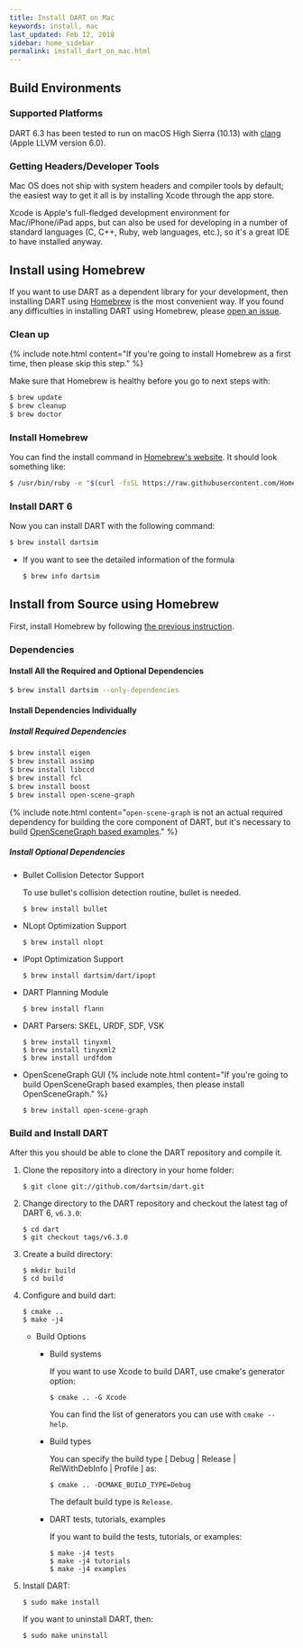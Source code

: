 ```yaml
---
title: Install DART on Mac
keywords: install, mac
last_updated: Feb 12, 2018
sidebar: home_sidebar
permalink: install_dart_on_mac.html
---
```


## Build Environments

### Supported Platforms

DART 6.3 has been tested to run on macOS High Sierra (10.13) with [clang](http://clang.llvm.org/) (Apple LLVM version 6.0).

### Getting Headers/Developer Tools

Mac OS does not ship with system headers and compiler tools by default; the easiest way to get it all is by installing Xcode through the app store.

Xcode is Apple's full-fledged development environment for Mac/iPhone/iPad apps, but can also be used for developing in a number of standard languages (C, C++, Ruby, web languages, etc.), so it's a great IDE to have installed anyway.

## Install using Homebrew

If you want to use DART as a dependent library for your development, then installing DART using [Homebrew](http://brew.sh/) is the most convenient way. If you found any difficulties in installing DART using Homebrew, please [open an issue](https://github.com/dartsim/homebrew-dart/issues/new).

### Clean up

{% include note.html content="If you're going to install Homebrew as a first time, then please skip this step." %}

Make sure that Homebrew is healthy before you go to next steps with:

```bash
$ brew update
$ brew cleanup
$ brew doctor
```

### Install Homebrew

You can find the install command in [Homebrew's website](http://brew.sh/). It should look something like:

```bash
$ /usr/bin/ruby -e "$(curl -fsSL https://raw.githubusercontent.com/Homebrew/install/master/install)"
```

### Install DART 6

Now you can install DART with the following command:

```bash
$ brew install dartsim
```

* If you want to see the detailed information of the formula

  ```bash
  $ brew info dartsim
  ```

## Install from Source using Homebrew

First, install Homebrew by following [the previous instruction](https://github.com/dartsim/dart/wiki/Mac%20Installation%20for%20DART%206#install-homebrew).

### Dependencies

#### Install All the Required and Optional Dependencies

```bash
$ brew install dartsim --only-dependencies
```

#### Install Dependencies Individually

##### Install Required Dependencies

```bash
$ brew install eigen
$ brew install assimp
$ brew install libccd
$ brew install fcl
$ brew install boost
$ brew install open-scene-graph
```

{% include note.html content="`open-scene-graph` is not an actual required dependency for building the core component of DART, but it's necessary to build [OpenSceneGraph based examples](http://dartsim.github.io/gallery.html#openscenegraph-based-examples)." %}

##### Install Optional Dependencies

* Bullet Collision Detector Support

  To use bullet's collision detection routine, bullet is needed.

  ```
  $ brew install bullet
  ```

* NLopt Optimization Support

  ```
  $ brew install nlopt
  ```

* IPopt Optimization Support

  ```
  $ brew install dartsim/dart/ipopt
  ```

* DART Planning Module

  ```
  $ brew install flann
  ```

* DART Parsers: SKEL, URDF, SDF, VSK

  ```
  $ brew install tinyxml
  $ brew install tinyxml2
  $ brew install urdfdom
  ```

* OpenSceneGraph GUI
  {% include note.html content="If you're going to build OpenSceneGraph based examples, then please install OpenSceneGraph." %}
  ```
  $ brew install open-scene-graph
  ```

### Build and Install DART

After this you should be able to clone the DART repository and compile it.

1.  Clone the repository into a directory in your home folder:

    ```
    $ git clone git://github.com/dartsim/dart.git
    ```

1.  Change directory to the DART repository and checkout the latest tag of DART 6, `v6.3.0`:

    ```
    $ cd dart
    $ git checkout tags/v6.3.0
    ```

1.  Create a build directory:

    ```
    $ mkdir build
    $ cd build
    ```

1.  Configure and build dart:

    ```
    $ cmake ..
    $ make -j4
    ```

    * Build Options

      * Build systems

        If you want to use Xcode to build DART, use cmake's generator option:

        ```
        $ cmake .. -G Xcode
        ```

        You can find the list of generators you can use with `cmake --help`.

      * Build types

        You can specify the build type \[ Debug \| Release \| RelWithDebInfo \| Profile \] as:

        ```
        $ cmake .. -DCMAKE_BUILD_TYPE=Debug
        ```

        The default build type is `Release`.

      * DART tests, tutorials, examples

        If you want to build the tests, tutorials, or examples:

        ```
        $ make -j4 tests
        $ make -j4 tutorials
        $ make -j4 examples
        ```

1.  Install DART:

    ```
    $ sudo make install
    ```
    
    If you want to uninstall DART, then:

    ```
    $ sudo make uninstall
    ```

